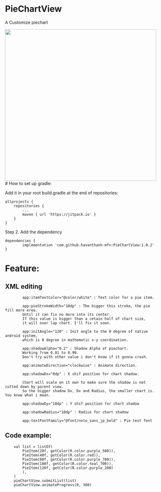 # PieChartView
A Customize piechart 

<img src="https://github.com/thanh-ha-van/PieChartView/blob/master/Untitled.png" width="500" height="500" />
# How to set up gradle: 

Add it in your root build.gradle at the end of repositories:

	allprojects {
		repositories {
			...
			maven { url 'https://jitpack.io' }
		}
	}
Step 2. Add the dependency

	dependencies {
	        implementation 'com.github.havanthanh-mfv:PieChartView:1.0.2'
	}

# Feature: 
## XML editing
  
            app:itemTextColor="@color/white" : Text color for a pie item.
            
            app:pieStrokeWidth="10dp" : The bigger this stroke, the pie fill more erea. 
            Until it can fix no more into its center. 
            If this value is bigger than a cetain half of chart size, 
            it will over lap chart. I'll fix it soon.
            
            app:initAngle="120" : Init angle to the 0 degree of native android system, 
            which is 0 degree in mathematic x-y coordination.
            
            app:shadowAlpha="0.2" : Shadow Alpha of piechart. 
            Working from 0.01 to 0.99. 
            Don't try with other value i don't know if it gonna crash. 
            
            app:animateDirection="clockwise" : Animate direction.
            
            app:shadowDx="0dp" : X shif position for chart shadow. 
            
            Chart will scale on it own to make sure the shadow is not cutted down by parent view. 
            So the bigger shadow Dx, Dx and Radius, the smaller chart is. You know what i mean.
            
            app:shadowDy="10dp" : Y shif position for chart shadow
            
            app:shadowRadius="10dp" : Radius for chart shadow
            
            app:textFontFamily="@font/noto_sans_jp_bold" : Pie text font
## Code example: 
	    val list = listOf(
		    PieItem(20f, getColor(R.color.purple_500)),
		    PieItem(40f, getColor(R.color.red)),
		    PieItem(80f, getColor(R.color.purple_700)),
		    PieItem(100f, getColor(R.color.teal_700)),
		    PieItem(120f, getColor(R.color.purple_200)
		    ),
		)
	    pieChartView.submitList(list)
	    pieChartView.animateProgress(0, 360)
